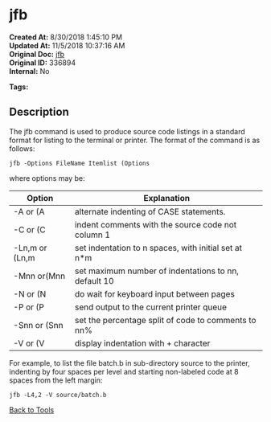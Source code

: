 # jfb

**Created At:** 8/30/2018 1:45:10 PM  
**Updated At:** 11/5/2018 10:37:16 AM  
**Original Doc:** [jfb](https://docs.jbase.com/48399-tools/jfb)  
**Original ID:** 336894  
**Internal:** No  

**Tags:**
<badge text='source code listings' vertical='middle' />

## Description

The jfb command is used to produce source code listings in a standard format for listing to the terminal or printer. The format of the command is as follows:

```
jfb -Options FileName Itemlist (Options
```

where options may be:


| Option | Explanation |
| --- | --- |
| -A or (A | alternate indenting of CASE statements. |
| -C or (C | indent comments with the source code not column 1 |
| -Ln,m or (Ln,m | set indentation to n spaces, with initial set at n\*m |
| -Mnn or(Mnn | set maximum number of indentations to nn, default 10 |
| -N or (N | do wait for keyboard input between pages |
| -P or (P | send output to the current printer queue |
| -Snn or (Snn | set the percentage split of code to comments to nn% |
| -V or (V | display indentation with + character |

For example, to list the file batch.b in sub-directory source to the printer, indenting by four spaces per level and starting non-labeled code at 8 spaces from the left margin:

```
jfb -L4,2 -V source/batch.b

```

[Back to Tools](./../README.md)

  
<PageFooter />
